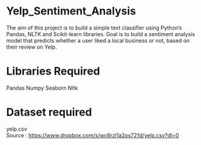 # Yelp_Sentiment_Analysis


The aim of this project is to build a simple text classifier using Python’s Pandas, NLTK and Scikit-learn libraries. Goal is to build a sentiment analysis model that predicts whether a user liked a local business or not, based on their review on Yelp.

# Libraries Required

Pandas 
Numpy
Seaborn
Nltk

# Dataset required

yelp.csv <br />
Source : https://www.dropbox.com/s/wc6rzl1a2os721d/yelp.csv?dl=0
